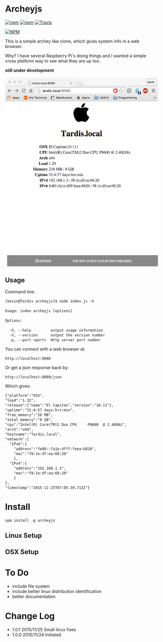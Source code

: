# Archeyjs

[![npm](https://img.shields.io/npm/v/archeyjs.svg)](https://github.com/walchko/archeyjs)
[![npm](https://img.shields.io/npm/l/archeyjs.svg)](https://github.com/walchko/archeyjs)
[![Travis](https://img.shields.io/travis/walchko/archeyjs.svg)](https://travis-ci.org/walchko/archeyjs)

[![NPM](https://nodei.co/npm/archeyjs.png)](https://nodei.co/npm/archeyjs/)

This is a simple archey like clone, which gives system info in a web browser.

Why? I have several Raspberry Pi's doing things and I wanted a simple cross platform way
to see what they are up too.

**still under development**

![](./pics/archeyjs.png)

## Usage

Command line:

    [kevin@Tardis archeyjs]$ node index.js -h
    
    Usage: index archeyjs [options]
    
    Options:
    
      -h, --help         output usage information
      -V, --version      output the version number
      -p, --port <port>  Http server port number

You can connect with a web browser at:

    http://localhost:8080

Or get a json response back by:

    http://localhost:8080/json

Which gives:

    {"platform":"OSX",
    "load":"1.32",
    "release":{"name":"El Capitan","version":"10.11"},
    "uptime":"31:4:57 days:hrs:min",
    "free_memory":"28 MB",
    "total_memory":"8 GB",
    "cpu":"Intel(R) Core(TM)2 Duo CPU     P8600  @ 2.40GHz",
    "arch":"x64",
    "hostname":"Tardis.local",
    "network":{
      "IPv6":{
        "address":"fe80::fa1e:dfff:feea:6820",
        "mac":"f8:1e:df:ea:68:20"
        },
      "IPv4":{
        "address":"192.168.1.3",
        "mac":"f8:1e:df:ea:68:20"
        }
    },
    "timestamp":"2015-11-25T07:05:39.713Z"}

# Install

    npm install -g archeyjs

## Linux Setup

## OSX Setup

# To Do

* include file system
* include better linux distribution identification
* better documentation

# Change Log

* 1.0.1 2015/11/25 Small linux fixes
* 1.0.0 2015/11/24 Initiated

